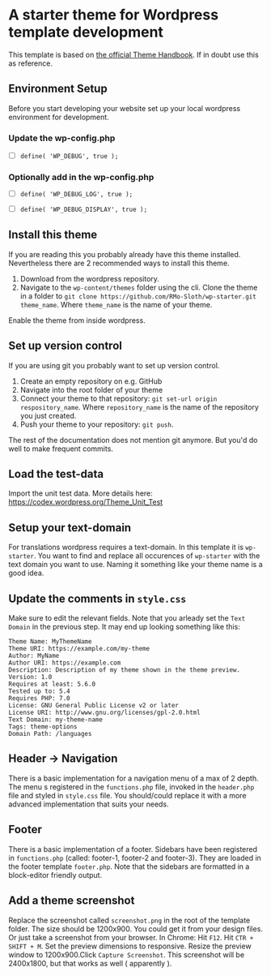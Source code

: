 # A starter theme for Wordpress template development

This template is based on [the official Theme Handbook](https://developer.wordpress.org/themes/). If in doubt use this as reference. 




## Environment Setup

Before you start developing your website set up your local wordpress environment for development.

### Update the wp-config.php
- [ ] ```define( 'WP_DEBUG', true );``` 

### Optionally add in the wp-config.php
- [ ] ```define( 'WP_DEBUG_LOG', true );```
- [ ] ```define( 'WP_DEBUG_DISPLAY', true );```




## Install this theme

If you are reading this you probably already have this theme installed. Nevertheless there are 2 recommended ways to install this theme.

1. Download from the wordpress repository.
2. Navigate to the `wp-content/themes` folder using the cli. Clone the theme in a folder to `git clone https://github.com/RMo-Sloth/wp-starter.git theme_name`. Where `theme_name` is the name of your theme.

Enable the theme from inside wordpress.





## Set up version control

If you are using git you probably want to set up version control. 

1. Create an empty repository on e.g. GitHub
2. Navigate into the root folder of your theme
3. Connect your theme to that repository: `git set-url origin respository_name`. Where `repository_name` is the name of the repository you just created.
4. Push your theme to your repository: `git push`.

The rest of the documentation does not mention git anymore. But you'd do well to make frequent commits.




## Load the test-data

Import the unit test data. More details here: [ https://codex.wordpress.org/Theme_Unit_Test ]( https://codex.wordpress.org/Theme_Unit_Test )








## Setup your text-domain

For translations wordpress requires a text-domain. In this template it is `wp-starter`. You want to find and replace all occurences of `wp-starter` with the text domain you want to use. Naming it something like your theme name is a good idea.






## Update the comments in `style.css`

Make sure to edit the relevant fields. Note that you arleady set the `Text Domain` in the previous step. It may end up looking something like this:

```
Theme Name: MyThemeName
Theme URI: https://example.com/my-theme
Author: MyName
Author URI: https://example.com
Description: Description of my theme shown in the theme preview.
Version: 1.0
Requires at least: 5.6.0
Tested up to: 5.4
Requires PHP: 7.0
License: GNU General Public License v2 or later
License URI: http://www.gnu.org/licenses/gpl-2.0.html
Text Domain: my-theme-name
Tags: theme-options
Domain Path: /languages
```







## Header -> Navigation
There is a basic implementation for a navigation menu of a max of 2 depth. The menu s registered in the `functions.php` file, invoked in the `header.php` file and styled in `style.css` file. You should/could replace it with a more advanced implementation that suits your needs.

## Footer
There is a basic implementation of a footer. Sidebars have been registered in `functions.php` (called: footer-1, footer-2 and footer-3). They are loaded in the footer template `footer.php`. Note that the sidebars are formatted in a block-editor friendly output. 





## Add a theme screenshot

Replace the screenshot called `screenshot.png` in the root of the template folder. The size should be 1200x900. You could get it from your design files. Or just take a screenshot from your browser. In Chrome: Hit `F12`. Hit `CTR + SHIFT + M`. Set the preview dimensions to responsive. Resize the preview window to 1200x900.Click `Capture Screenshot`. This screenshot will be 2400x1800, but that works as well ( apparently ).